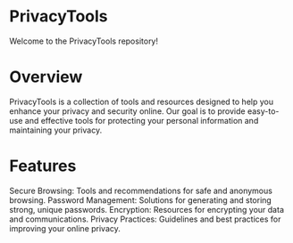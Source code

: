# PrivacyTools

Welcome to the PrivacyTools repository!

# Overview
PrivacyTools is a collection of tools and resources designed to help you enhance your privacy and security online. Our goal is to provide easy-to-use and effective tools for protecting your personal information and maintaining your privacy.

# Features
Secure Browsing: Tools and recommendations for safe and anonymous browsing.
Password Management: Solutions for generating and storing strong, unique passwords.
Encryption: Resources for encrypting your data and communications.
Privacy Practices: Guidelines and best practices for improving your online privacy.

